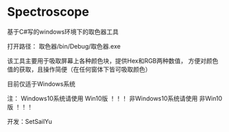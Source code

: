 # Spectroscope
基于C#写的windows环境下的取色器工具

打开路径：
              取色器/bin/Debug/取色器.exe

该工具主要用于吸取屏幕上各种颜色块，提供Hex和RGB两种数值，
方便对颜色值的获取，且操作简便（在任何窗体下皆可吸取颜色）

目前仅适于Windows系统

注： 
       Windows10系统请使用 Win10版 ！！！
       非Windows10系统请使用 非Win10版 ！！！



开发：SetSailYu
